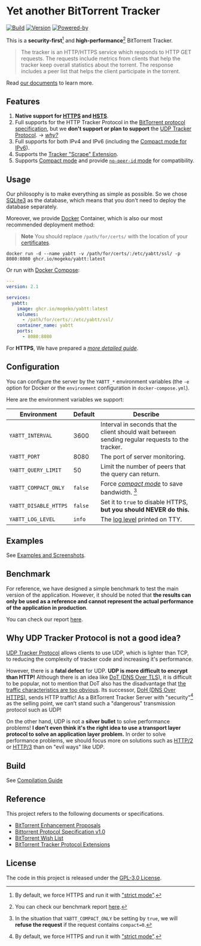 # Yet another BitTorrent Tracker

[![Build](https://github.com/mogeko/yabtt/actions/workflows/build.yml/badge.svg)](https://github.com/mogeko/yabtt/actions/workflows/build.yml)
[![Version](https://img.shields.io/github/v/tag/mogeko/yabtt?label=Version&logo=docker)](https://github.com/mogeko/yabtt/pkgs/container/yabtt)
[![Powered-by](https://img.shields.io/badge/Powered%20by-Elixir-%234B275F)](https://elixir-lang.org)

This is a **security-first**[^1] and **high-performance**[^2] BitTorrent Tracker.

> The tracker is an HTTP/HTTPS service which responds to HTTP GET requests. The requests include metrics from clients that help the tracker keep overall statistics about the torrent. The response includes a peer list that helps the client participate in the torrent.

Read [our documents][documents] to learn more.

## Features

1. **Native support for [HTTPS][https_wiki] and [HSTS][rfc6797]**.
2. Full supports for the HTTP Tracker Protocol in the [BitTorrent protocol specification][bep_0003], but we **don't support or plan to support** the [UDP Tracker Protocol][bep_0015]. -> [_why?_](#why-udp-tracker-protocol-is-not-a-good-idea)
3. Full supports for both IPv4 and IPv6 (including the [Compact mode for IPv6][bep_0007]).
4. Supports the [Tracker "Scrape" Extension][bep_0048].
5. Supports [Compact mode][bep_0023] and provide [`no-peer-id` mode][nopeerid] for compatibility.

## Usage

Our philosophy is to make everything as simple as possible. So we chose [SQLite3][sqlite] as the database, which means that you don't need to deploy the database separately.

Moreover, we provide [Docker][docker] Container, which is also our most recommended deployment method:

> **Note** You should replace `/path/for/certs/` with the location of your [certificates][https_certs].

```shell
docker run -d --name yabtt -v /path/for/certs/:/etc/yabtt/ssl/ -p 8080:8080 ghcr.io/mogeko/yabtt:latest
```

Or run with [Docker Compose][docker_compose]:

```yml
---
version: 2.1

services:
  yabtt:
    image: ghcr.io/mogeko/yabtt:latest
    volumes:
      - /path/for/certs/:/etc/yabtt/ssl/
    container_name: yabtt
    ports:
      - 8080:8080
```

For **HTTPS**, We have prepared a [_more detailed guide_][https_certs].

## Configuration

You can configure the server by the `YABTT_*` environment variables (the `-e` option for Docker or the `environment` configuration in `docker-compose.yml`).

Here are the environment variables we support:

| Environment           | Default | Describe                                                                                         |
| --------------------- | ------- | ------------------------------------------------------------------------------------------------ |
| `YABTT_INTERVAL`      | 3600    | Interval in seconds that the client should wait between sending regular requests to the tracker. |
| `YABTT_PORT`          | 8080    | The port of server monitoring.                                                                   |
| `YABTT_QUERY_LIMIT`   | 50      | Limit the number of peers that the query can return.                                             |
| `YABTT_COMPACT_ONLY`  | `false` | Force [_compact mode_][bep_0023] to save bandwidth. [^3]                                         |
| `YABTT_DISABLE_HTTPS` | `false` | Set it to `true` to disable HTTPS, **but you should NEVER do this.**                             |
| `YABTT_LOG_LEVEL`     | `info`  | The [log level][log_level] printed on TTY.                                                       |

## Examples

See [Examples and Screenshots][examples].

## Benchmark

For reference, we have designed a simple benchmark to test the main version of the application. However, it should be noted that **the results can only be used as a reference and cannot represent the actual performance of the application in production**.

You can check our report [here][benchmark].

## Why UDP Tracker Protocol is not a good idea?

[UDP Tracker Protocol][bep_0015] allows clients to use UDP, which is lighter than TCP, to reducing the complexity of tracker code and increasing it's performance.

However, there is a **fatal defect** for UDP. **UDP is more difficult to encrypt than HTTP!** Although there is an idea like [DoT (DNS Over TLS)][rfc7858], it is difficult to be popular, not to mention that DoT also has the disadvantage that [the traffic characteristics are too obvious][limit_for_dot]. Its successor, [DoH (DNS Over HTTPS)][rfc8484], sends HTTP traffic! As a BitTorrent Tracker Server with "security"[^1] as the selling point, we can't stand such a "dangerous" transmission protocol such as UDP!

On the other hand, UDP is not a **silver bullet** to solve performance problems! **I don't even think it's the right idea to use a transport layer protocol to solve an application layer problem.** In order to solve performance problems, we should focus more on solutions such as [HTTP/2][rfc7540] or [HTTP/3][rfc9114] than on "evil ways" like UDP.

## Build

See [Compilation Guide][build_guide]

## Reference

This project refers to the following documents or specifications.

- [BitTorrent Enhancement Proposals](http://bittorrent.org/beps/bep_0000.html)
- [Bittorrent Protocol Specification v1.0](https://wiki.theory.org/BitTorrentSpecification)
- [BitTorrent Wish List](https://wiki.theory.org/BitTorrentWishList)
- [BitTorrent Tracker Protocol Extensions](https://wiki.theory.org/BitTorrentTrackerExtensions)

## License

The code in this project is released under the [GPL-3.0 License](./LICENSE).

<!-- links -->

[sqlite]: https://www.sqlite.org
[docker]: https://www.docker.com/resources/what-container
[docker_compose]: https://docs.docker.com/compose
[log_level]: https://hexdocs.pm/logger/Logger.html#module-levels
[https_wiki]: https://en.wikipedia.org/wiki/HTTPS
[limit_for_dot]: https://www.cloudflare.com/learning/dns/dns-over-tls
[nopeerid]: https://wiki.theory.org/BitTorrentTrackerExtensions

<!-- documents -->

[documents]: http://mogeko.github.io/yabtt
[examples]: https://mogeko.github.io/yabtt/examples-and-screenshots.html
[limit_for_compact_mode]: https://mogeko.github.io/yabtt/YaBTT.Query.Peers.html#query/2-mode
[https_certs]: ./guides/setup-https.md#set-up-https
[benchmark]: ./benchmark/README.md
[build_guide]: ./guides/compilation-guide.md

<!-- BitTorrent Enhancement Proposals -->

[bep_0003]: http://bittorrent.org/beps/bep_0003.html
[bep_0007]: http://bittorrent.org/beps/bep_0007.html
[bep_0015]: http://bittorrent.org/beps/bep_0015.html
[bep_0023]: http://bittorrent.org/beps/bep_0023.html
[bep_0048]: http://bittorrent.org/beps/bep_0048.html

<!-- Request for Comments -->

[rfc6797]: https://www.rfc-editor.org/rfc/rfc6797
[rfc7858]: https://www.rfc-editor.org/rfc/rfc7858
[rfc8484]: https://www.rfc-editor.org/rfc/rfc8484
[rfc7540]: https://www.rfc-editor.org/rfc/rfc7540
[rfc9114]: https://www.rfc-editor.org/rfc/rfc9114

<!-- Comments -->

[^1]: By default, we force HTTPS and run it with ["strict mode"][rfc6797].
[^2]: You can check our benchmark report [here][benchmark].
[^3]: In the situation that `YABTT_COMPACT_ONLY` be setting by `true`, we will **refuse the request** if the request contains `compact=0`.
